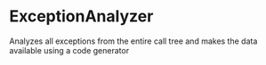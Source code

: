 # ExceptionAnalyzer
Analyzes all exceptions from the entire call tree and makes the data available using a code generator

